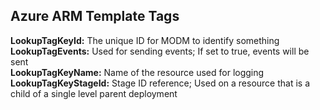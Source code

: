 ## Azure ARM Template Tags

**LookupTagKeyId:** The unique ID for MODM to identify something\
**LookupTagEvents:** Used for sending events; If set to true, events will be sent\
**LookupTagKeyName:** Name of the resource used for logging\
**LookupTagKeyStageId:** Stage ID reference; Used on a resource that is a child of a single level parent deployment
